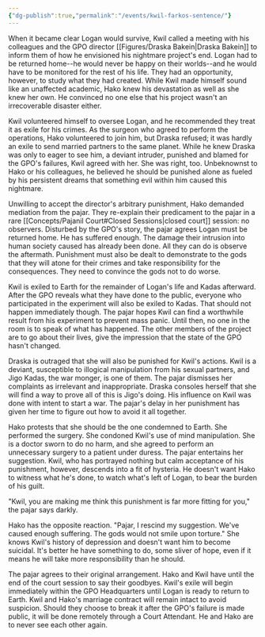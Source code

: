 ```yaml
---
{"dg-publish":true,"permalink":"/events/kwil-farkos-sentence/"}
---
```


When it became clear Logan would survive, Kwil called a meeting with his colleagues and the GPO director [[Figures/Draska Bakein\|Draska Bakein]] to inform them of how he envisioned his nightmare project's end. Logan had to be returned home--he would never be happy on their worlds--and he would have to be monitored for the rest of his life. They had an opportunity, however, to study what they had created. While Kwil made himself sound like an unaffected academic, Hako knew his devastation as well as she knew her own. He convinced no one else that his project wasn't an irrecoverable disaster either.

Kwil volunteered himself to oversee Logan, and he recommended they treat it as exile for his crimes. As the surgeon who agreed to perform the operations, Hako volunteered to join him, but Draska refused; it was hardly an exile to send married partners to the same planet. While he knew Draska was only to eager to see him, a deviant intruder, punished and blamed for the GPO's failures, Kwil agreed with her. She was right, too. Unbeknownst to Hako or his colleagues, he believed he should be punished alone as fueled by his persistent dreams that something evil within him caused this nightmare.

Unwilling to accept the director's arbitrary punishment, Hako demanded mediation from the pajar. They re-explain their predicament to the pajar in a rare [[Concepts/Pajanil Court#Closed Sessions\|closed court]] session: no observers. Disturbed by the GPO's story, the pajar agrees Logan must be returned home. He has suffered enough. The damage their intrusion into human society caused has already been done. All they can do is observe the aftermath. Punishment must also be dealt to demonstrate to the gods that they will atone for their crimes and take responsibility for the consequences. They need to convince the gods not to do worse.

Kwil is exiled to Earth for the remainder of Logan's life and Kadas afterward. After the GPO reveals what they have done to the public, everyone who participated in the experiment will also be exiled to Kadas. That should not happen immediately though. The pajar hopes Kwil can find a worthwhile result from his experiment to prevent mass panic. Until then, no one in the room is to speak of what has happened. The other members of the project are to go about their lives, give the impression that the state of the GPO hasn't changed.

Draska is outraged that she will also be punished for Kwil's actions. Kwil is a deviant, susceptible to illogical manipulation from his sexual partners, and Jigo Kadas, the war monger, is one of them. The pajar dismisses her complaints as irrelevant and inappropriate. Draska consoles herself that she will find a way to prove all of this is Jigo's doing. His influence on Kwil was done with intent to start a war. The pajar's delay in her punishment has given her time to figure out how to avoid it all together.

Hako protests that she should be the one condemned to Earth. She performed the surgery. She condoned Kwil's use of mind manipulation. She is a doctor sworn to do no harm, and she agreed to perform an unnecessary surgery to a patient under duress. The pajar entertains her suggestion. Kwil, who has portrayed nothing but calm acceptance of his punishment, however, descends into a fit of hysteria. He doesn't want Hako to witness what he's done, to watch what's left of Logan, to bear the burden of his guilt.

"Kwil, you are making me think this punishment is far more fitting for you," the pajar says darkly.

Hako has the opposite reaction. "Pajar, I rescind my suggestion. We've caused enough suffering. The gods would not smile upon torture." She knows Kwil's history of depression and doesn't want him to become suicidal. It's better he have something to do, some sliver of hope, even if it means he will take more responsibility than he should.

The pajar agrees to their original arrangement. Hako and Kwil have until the end of the court session to say their goodbyes. Kwil's exile will begin immediately within the GPO Headquarters until Logan is ready to return to Earth. Kwil and Hako's marriage contract will remain intact to avoid suspicion. Should they choose to break it after the GPO's failure is made public, it will be done remotely through a Court Attendant. He and Hako are to never see each other again.